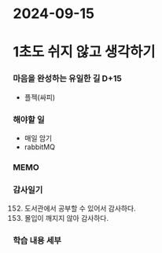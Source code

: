 # 2024-09-15

# 1초도 쉬지 않고 생각하기
### 마음을 완성하는 유일한 길 D+15
-  플젝(싸피)

### 해야할 일
- 매일 암기
- rabbitMQ

### MEMO


### 감사일기
152. 도서관에서 공부할 수 있어서 감사하다.
153. 몰입이 깨지지 않아 감사하다.



### 학습 내용 세부
